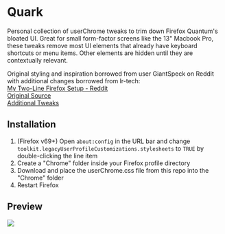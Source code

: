 # Quark 
Personal collection of userChrome tweaks to trim down Firefox Quantum's bloated UI. Great for small form-factor screens like the 13" Macbook Pro, these tweaks remove most UI elements that already have keyboard shortcuts or menu items. Other elements are hidden until they are contextually relevant.  
  
Original styling and inspiration borrowed from user GiantSpeck on Reddit with additional changes borrowed from lr-tech:  
[My Two-Line Firefox Setup - Reddit](https://www.reddit.com/r/firefox/comments/7ftsb6/my_twoline_firefox_setup/)  
[Original Source](https://pastebin.com/342kbHWd)  
[Additional Tweaks](https://github.com/lr-tech/OnelineProton)  
  
## Installation
1. (Firefox v69+) Open `about:config` in the URL bar and change `toolkit.legacyUserProfileCustomizations.stylesheets` to `TRUE` by double-clicking the line item
1. Create a "Chrome" folder inside your Firefox profile directory  
1. Download and place the userChrome.css file from this repo into the "Chrome" folder
1. Restart Firefox  
  
## Preview
![](https://user-images.githubusercontent.com/17864518/177050401-8190a559-6e27-4fc1-b35e-f9aa811c166d.png)
